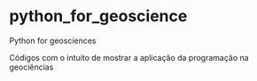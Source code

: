 # python_for_geoscience
Python for geosciences

Códigos com o intuito de mostrar a aplicação da programação na geociências
